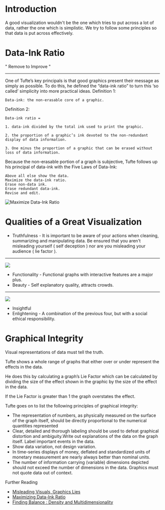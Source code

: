 # Introduction
A good visualization wouldn't be the one which tries to put across a lot of data, rather the one which is simplistic. We try to follow some principles so that data is put across effectively.
# Data-Ink Ratio
" Remove to Improve " 
***
One of Tufte’s key principals is that good graphics present their message as simply as possible. To do this, he defined the “data-ink ratio” to turn this ‘so called’ simplicity into more practical ideas.
Definition 1:

    Data-ink: the non-erasable core of a graphic.

Definition 2:

    Data-ink ratio =

    1. data-ink divided by the total ink used to print the graphic.

    2. the proportion of a graphic’s ink devoted to the non-redundant display of data information.

    3. One minus the proportion of a graphic that can be erased without loss of data information.

Because the non-erasable portion of a graph is subjective, Tufte follows up his principal of data-ink with the Five Laws of Data-Ink:

    Above all else show the data.
    Maximize the data-ink ratio.
    Erase non-data ink.
    Erase redundant data-ink.
    Revise and edit.
![Maximize Data-Ink Ratio](https://cdn-images-1.medium.com/max/1600/1*ZF-3-ih4QwSVTVXZeVV-iA.gif)
# Qualities of a Great Visualization
* Truthfulness - It is important to be aware of your actions when cleaning, summarizing and manipulating data. Be ensured that you aren't misleading yourself ( self deception ) nor are you misleading your audience ( lie factor ).
***
![](https://i.imgur.com/4IBU7uu.png)
* Functionality - Functional graphs with interactive features are a major plus.
* Beauty - Self explanatory quality, attracts crowds.
***
![](https://i.imgur.com/IJuARNE.png)
* Insightful
* Enlightening - A combination of the previous four, but with a social ethical responsibility.
# Graphical Integrity

Visual representations of data must tell the truth.

Tufte shows a whole range of graphs that either over or under represent the effects in the data.

He does this by calculating a graph’s Lie Factor which can be calculated by dividing the size of the effect shown in the graphic by the size of the effect in the data.

If the Lie Factor is greater than 1 the graph overstates the effect.

Tufte goes on to list the following principles of graphical integrity:

* The representation of numbers, as physically measured on the surface of the graph itself, should be directly proportional to the numerical quantities represented
* Clear, detailed and thorough labeling should be used to defeat graphical distortion and ambiguity.Write out explanations of the data on the graph itself.  Label important events in the data.
* Show data variation, not design variation.
* In time-series displays of money, deflated and standardized units of monetary measurement are nearly always better than nominal units.
* The number of information carrying (variable) dimensions depicted should not exceed the number of dimensions in the data. Graphics must not quote data out of context.

Further Reading
* [Misleading Visuals, Graphics Lies](https://infovis.fh-potsdam.de/readings/Cairo2015.pdf)
* [ Maximizing Data-Ink Ratio](https://medium.com/@plotlygraphs/maximizing-the-data-ink-ratio-in-dashboards-and-slide-deck-7887f7c1fab)
* [Finding Balance : Density and Multidimensionality](http://www.peachpit.com/articles/article.aspx?p=1945331&seqNum=3)